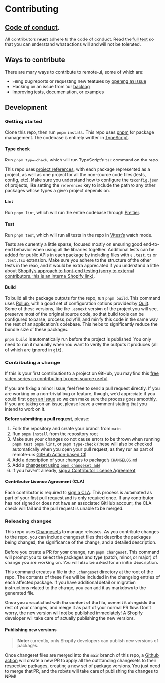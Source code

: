 # Contributing

## [Code of conduct](./CODE_OF_CONDUCT.md).

All contributors **must** adhere to the code of conduct. Read the [full text](./CODE_OF_CONDUCT.md) so that you can understand what actions will and will not be tolerated.

## Ways to contribute

There are many ways to contribute to remote-ui, some of which are:

- Filing bug reports or requesting new features by [opening an issue](https://github.com/Shopify/remote-ui/issues/new)
- Hacking on an issue from our [backlog](https://github.com/Shopify/remote-ui/issues)
- Improving tests, documentation, or examples

## Development

### Getting started

Clone this repo, then run `pnpm install`. This repo uses [pnpm](https://pnpm.io) for package management. The codebase is entirely written in [TypeScript](https://www.typescriptlang.org).

#### Type check

Run `pnpm type-check`, which will run TypeScript’s `tsc` command on the repo.

This repo uses [project references](https://www.typescriptlang.org/docs/handbook/project-references.html), with each package represented as a project, as well as one project for all the non-source code files (tests, config, etc). Make sure you understand how to configure the `tsconfig.json` of projects, like setting the `references` key to include the path to any other packages whose types a given project depends on.

#### Lint

Run `pnpm lint`, which will run the entire codebase through [Prettier](https://prettier.io).

#### Test

Run `pnpm test`, which will run all tests in the repo in [Vitest’s](https://vitest.dev/guide/workspace) watch mode.

Tests are currently a little sparse, focused mostly on ensuring good end-to-end behavior when using all the libraries together. Additional tests can be added for public APIs in each package by including files with a `.test.ts` or `.test.tsx` extension. Make sure you adhere to the structure of the other tests in the repo, and it would be extra appreciated if you understand a little about [Shopify’s approach to front-end testing (sorry to external contributors, this is an internal Shopify link)](https://github.com/Shopify/web-foundations/blob/main/handbook/Best%20Practices/Testing.md).

#### Build

To build all the package outputs for the repo, run `pnpm build`. This command uses [Rollup](https://rollupjs.org/), with a good set of configuration options provided by [Quilt](https://github.com/lemonmade/quilt/blob/main/documentation/projects/packages/builds.md). Some of these versions, like the `.esnext` version of the project you will see, preserve most of the original source code, so that build tools can be configured to parse, process, polyfill, and minify this code in the same way the rest of an application’s codebase. This helps to significantly reduce the bundle size of these packages.

`pnpm build` is automatically run before the project is published. You only need to run it manually when you want to verify the outputs it produces (all of which are ignored in `git`).

### Contributing a change

If this is your first contribution to a project on GitHub, you may find this [free video series on contributing to open source useful](https://egghead.io/series/how-to-contribute-to-an-open-source-project-on-github).

If you are fixing a minor issue, feel free to send a pull request directly. If you are working on a non-trivial bug or feature, though, we’d appreciate if you could first [open an issue](https://github.com/Shopify/remote-ui/issues) so we can make sure the process goes smoothly. If you are taking on an issue, please leave a comment stating that you intend to work on it.

**Before submitting a pull request**, please:

1. Fork the repository and create your branch from `main`
1. Run `pnpm install` from the repository root
1. Make sure your changes do not cause errors to be thrown when running `pnpm test`, `pnpm lint`, or `pnpm type-check` (these will also be checked automatically when you open your pull request, as they run as part of remote-ui’s [GitHub Action-based CI](./.github/workflows/ci.yml))
1. Add a description of your changes to package’s `CHANGELOG.md`
1. Add a [changeset using `pnpm changeset add`](#releasing-changes)
1. If you haven’t already, [sign a Contributor License Agreement](https://cla.shopify.com/)

#### Contributor License Agreement (CLA)

Each contributor is required to [sign a CLA](https://cla.shopify.com/). This process is automated as part of your first pull request and is only required once. If any contributor has not signed or does not have an associated GitHub account, the CLA check will fail and the pull request is unable to be merged.

### Releasing changes

This repo uses [Changesets](https://github.com/changesets/changesets) to manage releases. As you contribute changes to the repo, you can include changeset files that describe the packages being changed, the significance of the change, and a detailed description.

Before you create a PR for your change, run `pnpm changeset`. This command will prompt you to select the packages and type (patch, minor, or major) of change you are working on. You will also be asked for an initial description.

This command creates a file in the `.changeset` directory at the root of the repo. The contents of these files will be included in the changelog entries of each affected package. If you have additional detail or migration instructions related to the change, you can add it as markdown to the generated file.

Once you are satisfied with the content of the file, commit it alongside the rest of your changes, and merge it as part of your normal PR flow. Don’t worry, the new version will not be published immediately! A Shopify developer will take care of actually publishing the new versions.

#### Publishing new versions

> **Note:** currently, only Shopify developers can publish new versions of packages.

Once changeset files are merged into the `main` branch of this repo, a [Github action](./.github/workflows/changesets.yml) will create a new PR to apply all the outstanding changesets to their respective packages, creating a new set of package versions. You just need to merge that PR, and the robots will take care of publishing the changes to NPM!
